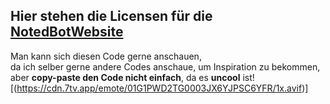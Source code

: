 ## Hier stehen die Licensen für die [NotedBotWebsite](https://github.com/Wydios/NotedBotWebsite)

Man kann sich diesen Code gerne anschauen,  
da ich selber gerne andere Codes anschaue, um Inspiration zu bekommen,  
aber **copy-paste den Code nicht einfach**, da es **uncool** ist! [(https://cdn.7tv.app/emote/01G1PWD2TG0003JX6YJPSC6YFR/1x.avif)]
